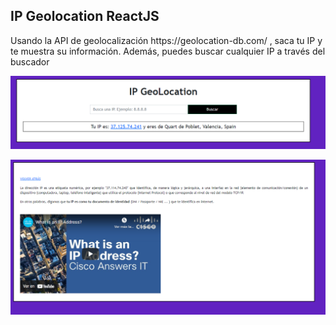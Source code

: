 <h2>IP Geolocation ReactJS</h2>

<p>Usando la API de geolocalización https://geolocation-db.com/ , saca tu IP y te muestra su información. Además, puedes buscar cualquier IP a través del buscador</p>

<p><img src="https://github.com/hnevado/IP-GeoLocation-ReactJS/blob/master/src/img/ipgeolocation1.png"></p>
<p><img src="https://github.com/hnevado/IP-GeoLocation-ReactJS/blob/master/src/img/ipgeolocation2.png"></p>
